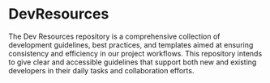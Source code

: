 # DevResources
The Dev Resources repository is a comprehensive collection of development guidelines, best practices, and templates aimed at ensuring consistency and efficiency in our project workflows. This repository intends to give clear and accessible guidelines that support both new and existing developers in their daily tasks and collaboration efforts.
